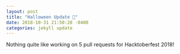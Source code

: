 ```yaml
---
layout: post
title: "Halloween Update 🎃"
date: 2018-10-31 21:50:28 -0400
categories: jekyll update
---
```

Nothing quite like working on 5 pull requests for Hacktoberfest 2018!